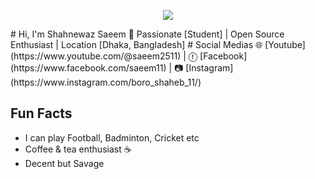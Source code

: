 <p align="center">
  <img src="https://capsule-render.vercel.app/api?text=Hey Everyone!🕹️&animation=fadeIn&type=waving&color=gradient&height=100"/>
</p>
# Hi, I'm Shahnewaz Saeem 👋
Passionate [Student] | Open Source Enthusiast | Location [Dhaka, Bangladesh]
# Social Medias
🌐 [Youtube](https://www.youtube.com/@saeem2511) | ⓕ [Facebook](https://www.facebook.com/saeem11) | 📷 [Instagram](https://www.instagram.com/boro_shaheb_11/)

## Fun Facts
- I can play Football, Badminton, Cricket etc
- Coffee & tea enthusiast ☕
- Decent but Savage

<!---
saeem11/saeem11 is a ✨ special ✨ repository because its `README.md` (this file) appears on your GitHub profile.
You can click the Preview link to take a look at your changes.
--->
